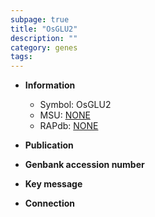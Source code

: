 ```yaml
---
subpage: true
title: "OsGLU2"
description: ""
category: genes
tags: 
---
```


* **Information**  
    + Symbol: OsGLU2  
    + MSU: [NONE](http://rice.plantbiology.msu.edu/cgi-bin/ORF_infopage.cgi?orf=NONE)  
    + RAPdb: [NONE](http://rapdb.dna.affrc.go.jp/viewer/gbrowse_details/irgsp1?name=NONE)  

* **Publication**  

* **Genbank accession number**  

* **Key message**  

* **Connection**  



